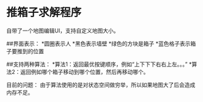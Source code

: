 # 推箱子求解程序

自带了一个地图编辑UI，支持自定义地图大小。

##界面表示：
*圆圈表示人
*黑色表示墙壁
*绿色的方块是箱子
*蓝色格子表示箱子要推到的位置

##支持两种算法：
*算法1：返回最优按键顺序，例如“上下下下右右上左。。。”
*算法2：返回例如哪个箱子移动到哪个位置，然后再移动哪个。

目前的问题：
由于算法使用的是对状态空间做穷举，所以如果地图大了后会造成内存不足。